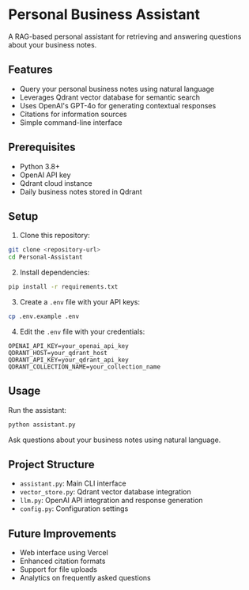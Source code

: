 # Personal Business Assistant

A RAG-based personal assistant for retrieving and answering questions about your business notes.

## Features

- Query your personal business notes using natural language
- Leverages Qdrant vector database for semantic search
- Uses OpenAI's GPT-4o for generating contextual responses
- Citations for information sources
- Simple command-line interface

## Prerequisites

- Python 3.8+
- OpenAI API key
- Qdrant cloud instance
- Daily business notes stored in Qdrant

## Setup

1. Clone this repository:
```bash
git clone <repository-url>
cd Personal-Assistant
```

2. Install dependencies:
```bash
pip install -r requirements.txt
```

3. Create a `.env` file with your API keys:
```bash
cp .env.example .env
```

4. Edit the `.env` file with your credentials:
```
OPENAI_API_KEY=your_openai_api_key
QDRANT_HOST=your_qdrant_host
QDRANT_API_KEY=your_qdrant_api_key
QDRANT_COLLECTION_NAME=your_collection_name
```

## Usage

Run the assistant:
```bash
python assistant.py
```

Ask questions about your business notes using natural language.

## Project Structure

- `assistant.py`: Main CLI interface
- `vector_store.py`: Qdrant vector database integration
- `llm.py`: OpenAI API integration and response generation
- `config.py`: Configuration settings

## Future Improvements

- Web interface using Vercel
- Enhanced citation formats
- Support for file uploads
- Analytics on frequently asked questions